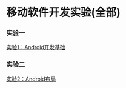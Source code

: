 # 移动软件开发实验(全部)

### 实验一

[实验1：Android开发基础](./Helloworld/README.md)





### 实验二

[实验2：Android布局](./Layout/README.md)


